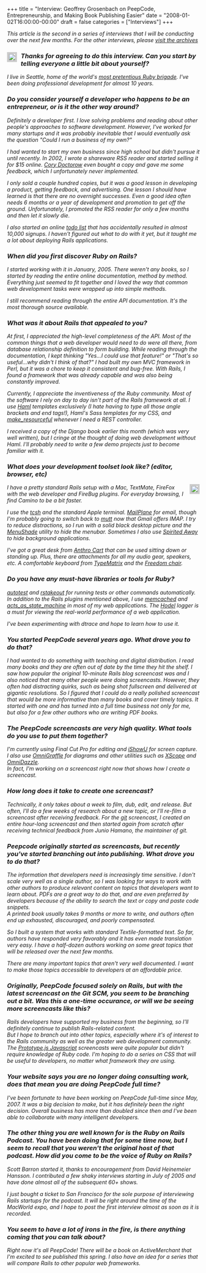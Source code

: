 +++
title = "Interview: Geoffrey Grosenbach on PeepCode, Entrepreneurship, and Making Book Publishing Easier"
date = "2008-01-02T16:00:00-00:00"
draft = false
categories = ["Interviews"]
+++

<i>This article is the second in a series of interviews that I will be
conducting over the next few months. For the other interviews, please
[visit the
archives](http://larrywright.me/blog/categories/interviews</i>)

<img src="/assets/geoffrey_1.jpg" style="float:left; margin-right: 10px; border: 5px solid #ccc;"/>

### Thanks for agreeing to do this interview. Can you start by telling everyone a little bit about yourself?

I live in Seattle, home of the world's [most pretentious Ruby
brigade](http://www.zenspider.com/seattle.rb). I've been doing
professional development for almost 10 years.

### Do you consider yourself a developer who happens to be an entrepreneur, or is it the other way around?

Definitely a developer first. I love solving problems and reading about
other people's approaches to software development. However, I've worked
for many startups and it was probably inevitable that I would eventually
ask the question "Could I run a business of my own?"

I had wanted to start my own business since high school but didn't
pursue it until recently. In 2002, I wrote a shareware RSS reader and
started selling it for \$15 online. [Cory
Doctorow](http://craphound.com/) even bought a copy and gave me some
feedback, which I unfortunately never implemented.

I only sold a couple hundred copies, but it was a good lesson in
developing a product, getting feedback, and advertising. One lesson I
should have learned is that there are no overnight successes. Even a
good idea often needs 6 months or a year of development and promotion to
get off the ground. Unfortunately, I promoted the RSS reader for only a
few months and then let it slowly die.

I also started an online [todo list](http://theonlineceo.com) that has
accidentally resulted in almost 10,000 signups. I haven't figured out
what to do with it yet, but it taught me a lot about deploying Rails
applications.

### When did you first discover Ruby on Rails?

I started working with it in January, 2005. There weren't any books, so
I started by reading the entire online documentation, method by method.
Everything just seemed to fit together and I loved the way that common
web development tasks were wrapped up into simple methods.

I still recommend reading through the entire API documentation. It's the
most thorough source available.

### What was it about Rails that appealed to you?

At first, I appreciated the high-level completeness of the API. Most of
the common things that a web developer would need to do were all there,
from database relationship definition to form building. While reading
through the documentation, I kept thinking "Yes...I could use that
feature!" or "That's so useful...why didn't I think of that?" I had
built my own MVC framework in Perl, but it was a chore to keep it
consistent and bug-free. With Rails, I found a framework that was
already capable and was also being constantly improved.

Currently, I appreciate the inventiveness of the Ruby community. Most of
the software I rely on day to day isn't part of the Rails framework at
all. I use [Haml](http://haml.hamptoncatlin.com/) templates exclusively
(I hate having to type all those angle brackets and end tags!), Haml's
Sass templates for my CSS, and
[make\_resourceful](http://mr.hamptoncatlin.com/) whenever I need a REST
controller.

I received a copy of the Django book earlier this month (which was very
well written), but I cringe at the thought of doing web development
without Haml. I'll probably need to write a few demo projects just to
become familiar with it.

### What does your development toolset look like? (editor, browser, etc)

<img src="http://farm2.static.flickr.com/1220/1433310081_9b12affad8.jpg" style="float:right; margin-left: 10px; border: 5px solid #ccc;"/>

I have a pretty standard Rails setup with a Mac, TextMate, FireFox with
the web developer and FireBug plugins. For everyday browsing, I find
Camino to be a bit faster.

I use the [tcsh](http://dotfiles.org/~topfunky/) and the standard Apple
terminal. [MailPlane](http://mailplaneapp.com/) for email, though I'm
probably going to switch back to [mutt](http://www.mutt.org/) now that
Gmail offers IMAP. I try to reduce distractions, so I run with a solid
black desktop picture and the
[MenuShade](http://www.nullriver.com/index/products) utility to hide the
menubar. Sometimes I also use [Spirited
Away](http://drikin.com/spiritedaway/) to hide background applications.

I've got a great desk from [Anthro
Cart](http://anthro.com/ppage.aspx?pmid=18) that can be used sitting
down or standing up. Plus, there are attachments for all my audio gear,
speakers, etc. A comfortable keyboard from
[TypeMatrix](http://typematrix.com/) and the [Freedom
chair](http://www.humanscale.com/products/freedom_index.cfm).

### Do you have any must-have libraries or tools for Ruby?

[autotest](http://nubyonrails.com/articles/autotest-rails) and
[rstakeout](http://nubyonrails.com/articles/automation-with-rstakeout)
for running tests or other commands automatically. In addition to the
Rails plugins mentioned above, I use
[memcached](http://www.danga.com/memcached/) and
[acts\_as\_state\_machine](http://elitists.textdriven.com/svn/plugins/acts_as_state_machine/)
in most of my web applications. The
[Hodel](http://nubyonrails.com/articles/a-hodel-3000-compliant-logger-for-the-rest-of-us)
logger is a must for viewing the real-world performance of a web
application.

I've been experimenting with dtrace and hope to learn how to use it.

### You started PeepCode several years ago. What drove you to do that?

I had wanted to do something with teaching and digital distribution. I
read many books and they are often out of date by the time they hit the
shelf. I saw how popular the original 10-minute Rails blog screencast
was and I also noticed that many other people were doing screencasts.
However, they often had distracting quirks, such as being shot
fullscreen and delivered at gigantic resolutions. So I figured that I
could do a really polished screencast that would be more informative
than many books and cover timely topics. It started with one and has
turned into a full time business not only for me, but also for a few
other authors who are writing PDF books.

### The PeepCode screencasts are very high quality. What tools do you use to put them together?

I'm currently using Final Cut Pro for editing and
[iShowU](http://www.shinywhitebox.com/home/home.html) for screen
capture. I also use
[OmniGraffle](http://www.omnigroup.com/applications/omnigraffle/) for
diagrams and other utilities such as
[XScope](http://iconfactory.com/software/xscope) and
[OmniDazzle](http://www.omnigroup.com/applications/omnidazzle/).\
In fact, I'm working on a screencast right now that shows how I create a
screencast.

### How long does it take to create one screencast?

Technically, it only takes about a week to film, dub, edit, and release.
But often, I'll do a few weeks of research about a new topic, or I'll
re-film a screencast after receiving feedback. For the
[git](http://peepcode.com/products/git) screencast, I created an entire
hour-long screencast and then started again from scratch after receiving
technical feedback from Junio Hamano, the maintainer of git.

### Peepcode originally started as screencasts, but recently you've started branching out into publishing. What drove you to do that?

The information that developers need is increasingly time sensitive. I
don't scale very well as a single author, so I was looking for ways to
work with other authors to produce relevant content on topics that
developers want to learn about. PDFs are a great way to do that, and are
even preferred by developers because of the ability to search the text
or copy and paste code snippets.\
A printed book usually takes 9 months or more to write, and authors
often end up exhausted, discouraged, and poorly compensated.

So I built a system that works with standard Textile-formatted text. So
far, authors have responded very favorably and it has even made
translation very easy. I have a half-dozen authors working on some great
topics that will be released over the next few months.

There are many important topics that aren't very well documented. I want
to make those topics accessible to developers at an affordable price.

### Originally, PeepCode focused solely on Rails, but with the latest screencast on the Git SCM, you seem to be branching out a bit. Was this a one-time occurance, or will we be seeing more screencasts like this?

Rails developers have supported my business from the beginning, so I'll
definitely continue to publish Rails-related content.\
But I hope to branch out into other topics, especially where it's of
interest to the Rails community as well as the greater web development
community. The [Prototype.js
Javascript](http://peepcode.com/products/javascript-with-prototypejs)
screencasts were quite popular but didn't require knowledge of Ruby
code. I'm hoping to do a series on CSS that will be useful to
developers, no matter what framework they are using.

### Your website says you are no longer doing consulting work, does that mean you are doing PeepCode full time?

I've been fortunate to have been working on PeepCode full-time since
May, 2007. It was a big decision to make, but it has definitely been the
right decision. Overall business has more than doubled since then and
I've been able to collaborate with many intelligent developers.

### The other thing you are well known for is the Ruby on Rails Podcast. You have been doing that for some time now, but I seem to recall that you weren't the original host of that podcast. How did you come to be the voice of Ruby on Rails?

Scott Barron started it, thanks to encouragement from David Heinemeier
Hansson. I contributed a few shaky interviews starting in July of 2005
and have done almost all of the subsequent 60+ shows.

I just bought a ticket to San Francisco for the sole purpose of
interviewing Rails startups for the podcast. It will be right around the
time of the MacWorld expo, and I hope to post the first interview almost
as soon as it is recorded.

### You seem to have a lot of irons in the fire, is there anything coming that you can talk about?

Right now it's all PeepCode! There will be a book on ActiveMerchant that
I'm excited to see published this spring. I also have an idea for a
series that will compare Rails to other popular web frameworks.

